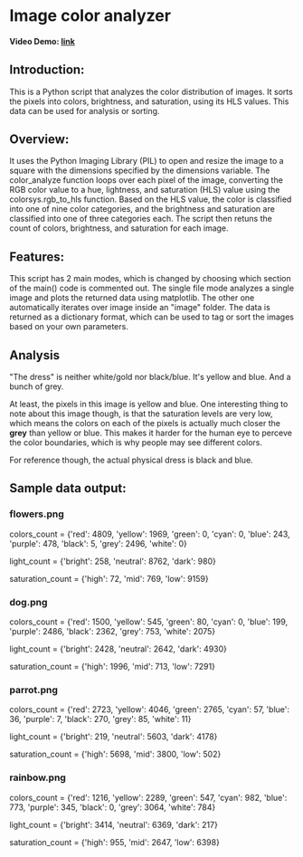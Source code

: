 # Image color analyzer
#### Video Demo:  [link](https://youtu.be/ItgnI-jzE5I)
## Introduction:
This is a Python script that analyzes the color distribution of images. It sorts the pixels into colors, brightness, and saturation, using its HLS values. This data can be used for analysis or sorting.

## Overview:
It uses the Python Imaging Library (PIL) to open and resize the image to a square with the dimensions specified by the dimensions variable. The color_analyze function loops over each pixel of the image, converting the RGB color value to a hue, lightness, and saturation (HLS) value using the colorsys.rgb_to_hls function. Based on the HLS value, the color is classified into one of nine color categories, and the brightness and saturation are classified into one of three categories each. The script then retuns the count of colors, brightness, and saturation for each image.


## Features:
This script has 2 main modes, which is changed by choosing which section of the main() code is commented out.
The single file mode analyzes a single image and plots the returned data using matplotlib. The other one automatically iterates over image inside an "image" folder.
The data is returned as a dictionary format, which can be used to tag or sort the images based on your own parameters.


## Analysis
"The dress" is neither white/gold nor black/blue.
It's yellow and blue. And a bunch of grey.

At least, the pixels in this image is yellow and blue. One interesting thing to note about this image though, is that the saturation levels are very low, which means the colors on each of the pixels is actually much closer the **grey** than yellow or blue. This makes it harder for the human eye to perceve the color boundaries, which is why people may see different colors.

For reference though, the actual physical dress is black and blue.




## Sample data output:
### flowers.png
colors_count = {'red': 4809, 'yellow': 1969, 'green': 0, 'cyan': 0, 'blue': 243, 'purple': 478, 'black': 5, 'grey': 2496, 'white': 0}

light_count = {'bright': 258, 'neutral': 8762, 'dark': 980}

saturation_count = {'high': 72, 'mid': 769, 'low': 9159}

### dog.png
colors_count = {'red': 1500, 'yellow': 545, 'green': 80, 'cyan': 0, 'blue': 199, 'purple': 2486, 'black': 2362, 'grey': 753, 'white': 2075}

light_count = {'bright': 2428, 'neutral': 2642, 'dark': 4930}

saturation_count = {'high': 1996, 'mid': 713, 'low': 7291}

### parrot.png
colors_count = {'red': 2723, 'yellow': 4046, 'green': 2765, 'cyan': 57, 'blue': 36, 'purple': 7, 'black': 270, 'grey': 85, 'white': 11}

light_count = {'bright': 219, 'neutral': 5603, 'dark': 4178}

saturation_count = {'high': 5698, 'mid': 3800, 'low': 502}

### rainbow.png
colors_count = {'red': 1216, 'yellow': 2289, 'green': 547, 'cyan': 982, 'blue': 773, 'purple': 345, 'black': 0, 'grey': 3064, 'white': 784}

light_count = {'bright': 3414, 'neutral': 6369, 'dark': 217}

saturation_count = {'high': 955, 'mid': 2647, 'low': 6398}



